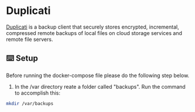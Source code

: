 # Duplicati
[Duplicati](https://www.duplicati.com/) is a backup client that securely stores encrypted, incremental, compressed remote backups of local files on cloud storage services and remote file servers.

## ⌨️ Setup
Before running the docker-compose file please do the following step below.
1. In the /var directory reate a folder called "backups". Run the command to accomplish this:
```bash
mkdir /var/backups
```